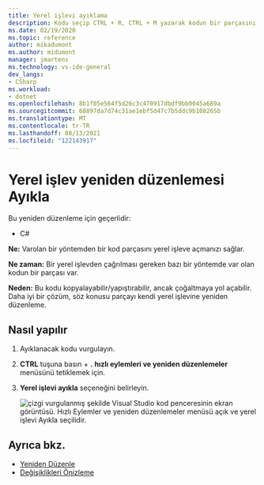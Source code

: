 ```yaml
---
title: Yerel işlevi ayıklama
description: Kodu seçip CTRL + R, CTRL + M yazarak kodun bir parçasını kendi işlevine dönüştürün.
ms.date: 02/19/2020
ms.topic: reference
author: mikadumont
ms.author: midumont
manager: jmartens
ms.technology: vs-ide-general
dev_langs:
- CSharp
ms.workload:
- dotnet
ms.openlocfilehash: 8b1f05e564f5d26c3c470917dbdf9bb9045a689a
ms.sourcegitcommit: 68897da7d74c31ae1ebf5d47c7b5ddc9b108265b
ms.translationtype: MT
ms.contentlocale: tr-TR
ms.lasthandoff: 08/13/2021
ms.locfileid: "122143917"
---
```

# <a name="extract-local-function-refactoring"></a>Yerel işlev yeniden düzenlemesi Ayıkla

Bu yeniden düzenleme için geçerlidir:

- C#

**Ne:** Varolan bir yöntemden bir kod parçasını yerel işleve açmanızı sağlar.

**Ne zaman:** Bir yerel işlevden çağrılması gereken bazı bir yöntemde var olan kodun bir parçası var.

**Neden:** Bu kodu kopyalayabilir/yapıştırabilir, ancak çoğaltmaya yol açabilir. Daha iyi bir çözüm, söz konusu parçayı kendi yerel işlevine yeniden düzenleme.

## <a name="how-to"></a>Nasıl yapılır

1. Ayıklanacak kodu vurgulayın.

2. **CTRL** tuşuna basın + **.** **hızlı eylemleri ve yeniden düzenlemeler** menüsünü tetiklemek için. 

3. **Yerel işlevi ayıkla** seçeneğini belirleyin.

    ![çizgi vurgulanmış şekilde Visual Studio kod penceresinin ekran görüntüsü. Hızlı Eylemler ve yeniden düzenlemeler menüsü açık ve yerel işlevi Ayıkla seçilidir.](media/extract-local-function.png)

## <a name="see-also"></a>Ayrıca bkz.

- [Yeniden Düzenle](../refactoring-in-visual-studio.md)
- [Değişiklikleri Önizleme](../../ide/preview-changes.md)
